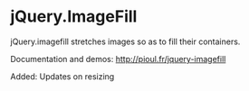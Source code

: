 jQuery.ImageFill
================

jQuery.imagefill stretches images so as to fill their containers.

Documentation and demos: <http://pioul.fr/jquery-imagefill>

Added: Updates on resizing